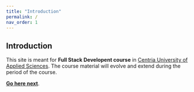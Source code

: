 ```yaml
---
title: "Introduction"
permalink: /
nav_order: 1
---
```


## Introduction

This site is meant for **Full Stack Developent course** in [Centria University of Applied Sciences](https://web.centria.fi/en). The course material will evolve and extend during the period of the course.

[**Go here next**](part0).